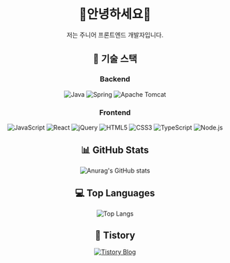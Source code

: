 <!--
**Anseongmin5739/Anseongmin5739** is a ✨ _special_ ✨ repository because its `README.md` (this file) appears on your GitHub profile.
-->

<div align="center">

# 👋안녕하세요👋

저는 주니어 프론트엔드 개발자입니다.  

## 🚀 기술 스택

### Backend
![Java](https://img.shields.io/badge/Java-007396?style=flat-square&logo=java&logoColor=white)
![Spring](https://img.shields.io/badge/Spring-6DB33F?style=flat-square&logo=spring&logoColor=white)
![Apache Tomcat](https://img.shields.io/badge/Apache%20Tomcat-F8DC75?style=flat-square&logo=apache-tomcat&logoColor=black)

### Frontend
![JavaScript](https://img.shields.io/badge/JavaScript-F7DF1E?style=flat-square&logo=javascript&logoColor=black)
![React](https://img.shields.io/badge/React-61DAFB?style=flat-square&logo=react&logoColor=black)
![jQuery](https://img.shields.io/badge/jQuery-0769AD?style=flat-square&logo=jquery&logoColor=white)
![HTML5](https://img.shields.io/badge/HTML5-E34F26?style=flat-square&logo=html5&logoColor=white)
![CSS3](https://img.shields.io/badge/CSS3-1572B6?style=flat-square&logo=css3&logoColor=white)
![TypeScript](https://img.shields.io/badge/TypeScript-3178C6?style=flat-square&logo=typescript&logoColor=white)
![Node.js](https://img.shields.io/badge/Node.js-339933?style=flat-square&logo=nodedotjs&logoColor=white)

## 📊 GitHub Stats

![Anurag's GitHub stats](https://github-readme-stats.vercel.app/api?username=Anseongmin5739&show_icons=true&theme=radical)

## 💻 Top Languages

![Top Langs](https://github-readme-stats.vercel.app/api/top-langs/?username=Anseongmin5739&layout=compact&theme=radical)

## 📌 Tistory

[![Tistory Blog](https://img.shields.io/badge/Tistory-FF5722?style=flat-square&logo=tistory&logoColor=white)](https://smahn4069.tistory.com/)

</div>
